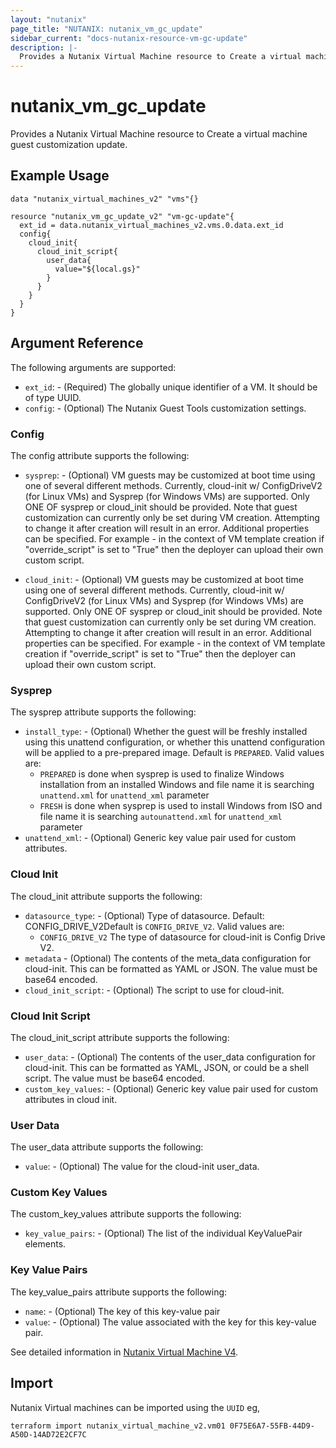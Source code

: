 ```yaml
---
layout: "nutanix"
page_title: "NUTANIX: nutanix_vm_gc_update"
sidebar_current: "docs-nutanix-resource-vm-gc-update"
description: |-
  Provides a Nutanix Virtual Machine resource to Create a virtual machine guest customization update.
---
```


# nutanix_vm_gc_update

Provides a Nutanix Virtual Machine resource to Create a virtual machine guest customization update.

## Example Usage

```hcl
data "nutanix_virtual_machines_v2" "vms"{}

resource "nutanix_vm_gc_update_v2" "vm-gc-update"{
  ext_id = data.nutanix_virtual_machines_v2.vms.0.data.ext_id
  config{
    cloud_init{
      cloud_init_script{
        user_data{
          value="${local.gs}"		
        }
      }
    }
  }	  
}
```

## Argument Reference

The following arguments are supported:

* `ext_id`: - (Required) The globally unique identifier of a VM. It should be of type UUID.
* `config`: - (Optional) The Nutanix Guest Tools customization settings.

### Config

The config attribute supports the following:

* `sysprep`: - (Optional) VM guests may be customized at boot time using one of several different methods. Currently, cloud-init w/ ConfigDriveV2 (for Linux VMs) and Sysprep (for Windows VMs) are supported. Only ONE OF sysprep or cloud_init should be provided. Note that guest customization can currently only be set during VM creation. Attempting to change it after creation will result in an error. Additional properties can be specified. For example - in the context of VM template creation if \"override_script\" is set to \"True\" then the deployer can upload their own custom script.

* `cloud_init`: - (Optional) VM guests may be customized at boot time using one of several different methods. Currently, cloud-init w/ ConfigDriveV2 (for Linux VMs) and Sysprep (for Windows VMs) are supported. Only ONE OF sysprep or cloud_init should be provided. Note that guest customization can currently only be set during VM creation. Attempting to change it after creation will result in an error. Additional properties can be specified. For example - in the context of VM template creation if \"override_script\" is set to \"True\" then the deployer can upload their own custom script.

### Sysprep

The sysprep attribute supports the following:

* `install_type`: - (Optional) Whether the guest will be freshly installed using this unattend configuration, or whether this unattend configuration will be applied to a pre-prepared image. Default is `PREPARED`.
    Valid values are:
    - `PREPARED` is done when sysprep is used to finalize Windows installation from an installed Windows and file name it is searching `unattend.xml` for `unattend_xml` parameter
    - `FRESH` is done when sysprep is used to install Windows from ISO and file name it is searching `autounattend.xml` for `unattend_xml` parameter
* `unattend_xml`: - (Optional) Generic key value pair used for custom attributes.

### Cloud Init

The cloud_init attribute supports the following:

* `datasource_type`: - (Optional) Type of datasource.
Default: CONFIG_DRIVE_V2Default is `CONFIG_DRIVE_V2`.
    Valid values are:
    - `CONFIG_DRIVE_V2` The type of datasource for cloud-init is Config Drive V2.
* `metadata` - (Optional) The contents of the meta_data configuration for cloud-init. This can be formatted as YAML or JSON. The value must be base64 encoded.
* `cloud_init_script`: - (Optional) The script to use for cloud-init.

### Cloud Init Script

The cloud_init_script attribute supports the following:

* `user_data`: - (Optional) The contents of the user_data configuration for cloud-init. This can be formatted as YAML, JSON, or could be a shell script. The value must be base64 encoded.
* `custom_key_values`: - (Optional) Generic key value pair used for custom attributes in cloud init.

### User Data

The user_data attribute supports the following:

* `value`: - (Optional) The value for the cloud-init user_data.

### Custom Key Values

The custom_key_values attribute supports the following:

* `key_value_pairs`: - (Optional) The list of the individual KeyValuePair elements.

### Key Value Pairs

The key_value_pairs attribute supports the following:

* `name`: - (Optional) The key of this key-value pair
* `value`: - (Optional) The value associated with the key for this key-value pair.

See detailed information in [Nutanix Virtual Machine V4](https://developers.nutanix.com/api-reference?namespace=vmm&version=v4.0.b1).

## Import
Nutanix Virtual machines can be imported using the `UUID` eg,

`
terraform import nutanix_virtual_machine_v2.vm01 0F75E6A7-55FB-44D9-A50D-14AD72E2CF7C
`
